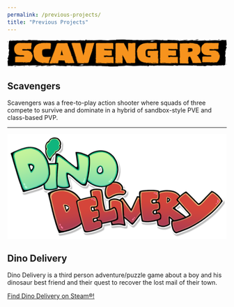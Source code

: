 ```yaml
---
permalink: /previous-projects/
title: "Previous Projects"
---
```

![The Scavengers logo](/assets/images/scavengers/scavengers_logo_180306.png "Scavengers")<br>
## Scavengers
Scavengers was a free-to-play action shooter where squads of three compete to survive and dominate in a hybrid of sandbox-style PVE and class-based PVP.

---

![The Dino Delivery logo](/assets/images/dino-delivery/Dino_Delivery_Logo_01.png "Dino Delivery")<br>
## Dino Delivery
Dino Delivery is a third person adventure/puzzle game about a boy and his dinosaur best friend and their quest to recover the lost mail of their town.

<i class="fab fa-steam"></i> [Find Dino Delivery on Steam&reg;!](https://store.steampowered.com/app/1109400/Dino_Delivery/)